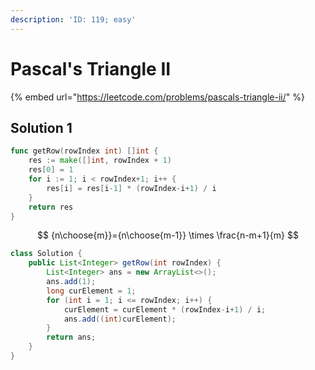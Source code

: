 ```yaml
---
description: 'ID: 119; easy'
---
```


# Pascal's Triangle II

{% embed url="https://leetcode.com/problems/pascals-triangle-ii/" %}

## Solution 1

```go
func getRow(rowIndex int) []int {
    res := make([]int, rowIndex + 1)
    res[0] = 1
    for i := 1; i < rowIndex+1; i++ {
        res[i] = res[i-1] * (rowIndex-i+1) / i
    }
    return res
}
```

$$
{n\choose{m}}={n\choose{m-1}} \times \frac{n-m+1}{m}
$$

```java
class Solution {
    public List<Integer> getRow(int rowIndex) {
        List<Integer> ans = new ArrayList<>();
        ans.add(1);
        long curElement = 1;
        for (int i = 1; i <= rowIndex; i++) {
            curElement = curElement * (rowIndex-i+1) / i;
            ans.add((int)curElement);
        }
        return ans;
    }
}
```

